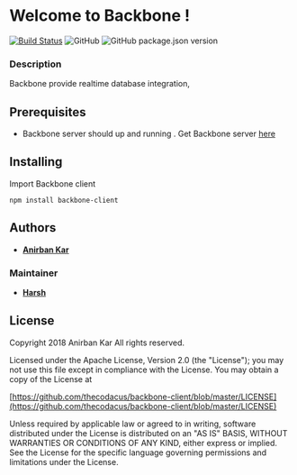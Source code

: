 # Welcome to Backbone !
[![Build Status](https://travis-ci.com/thecodacus/backbone-client.svg?branch=master)](https://travis-ci.com/thecodacus/backbone-client)
![GitHub](https://img.shields.io/github/license/thecodacus/backbone-client.svg?style=popout)
![GitHub package.json version](https://img.shields.io/github/package-json/v/thecodacus/backbone-client.svg?style=popout)
### Description

Backbone provide realtime database integration,
## Prerequisites
- Backbone server should up and running . Get Backbone server [here](https://github.com/thecodacus/backbone-server)
## Installing
Import Backbone client
```
npm install backbone-client
```
## Authors
*  **[Anirban Kar](http://thecodacus.com/author/admin/)**
### Maintainer
*  **[Harsh](https://github.com/smartHarsh)**
## License
Copyright 2018 Anirban Kar All rights reserved.

Licensed under the Apache License, Version 2.0 (the "License"); you may not use this file except in compliance with the License. You may obtain a copy of the License at

[https://github.com/thecodacus/backbone-client/blob/master/LICENSE](https://github.com/thecodacus/backbone-client/blob/master/LICENSE)

Unless required by applicable law or agreed to in writing, software distributed under the License is distributed on an "AS IS" BASIS, WITHOUT WARRANTIES OR CONDITIONS OF ANY KIND, either express or implied. See the License for the specific language governing permissions and limitations under the License.
